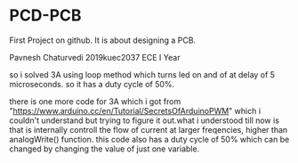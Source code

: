 # PCD-PCB
First Project on github. It is about designing a PCB.



Pavnesh Chaturvedi
2019kuec2037
ECE I Year


so i solved 3A using loop method
which turns led on and of at delay of 5 microseconds. so it has a duty cycle of 50%.

there is one more code for 3A which i got from "https://www.arduino.cc/en/Tutorial/SecretsOfArduinoPWM" which i couldn't understand but trying to figure it out.what i understood till now is that is internally controll the flow of current at larger freqencies, higher than analogWrite() function. this code also has a duty cycle of 50% which can be changed by changing the value of just one variable.
